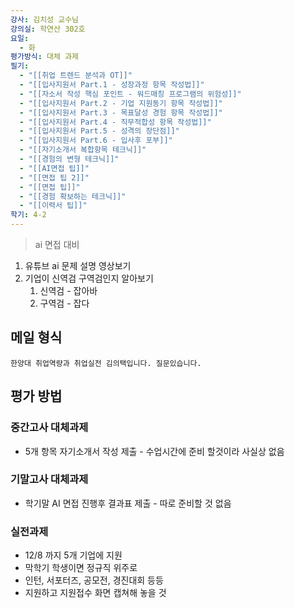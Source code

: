 ```yaml
---
강사: 김치성 교수님
강의실: 학연산 302호
요일:
  - 화
평가방식: 대체 과제
필기:
  - "[[취업 트렌드 분석과 OT]]"
  - "[[입사지원서 Part.1 - 성장과정 항목 작성법]]"
  - "[[자소서 작성 핵심 포인트 - 워드매칭 프로그램의 위험성]]"
  - "[[입사지원서 Part.2 - 기업 지원동기 항목 작성법]]"
  - "[[입사지원서 Part.3 - 목표달성 경험 항목 작성법]]"
  - "[[입사지원서 Part.4 - 직무적합성 항목 작성법]]"
  - "[[입사지원서 Part.5 - 성격의 장단점]]"
  - "[[입사지원서 Part.6 - 입사후 포부]]"
  - "[[자기소개서 복합항목 테크닉]]"
  - "[[경험의 변형 테크닉]]"
  - "[[AI면접 팁]]"
  - "[[면접 팁 2]]"
  - "[[면접 팁]]"
  - "[[경험 확보하는 테크닉]]"
  - "[[이력서 팁]]"
학기: 4-2
---
```

> ai 면접 대비

1. 유튜브 ai 문제 설명 영상보기
2. 기업이 신역검 구역검인지 알아보기
    1. 신역검 - 잡아바
    2. 구역검 - 잡다

  

## 메일 형식

`한양대 취업역량과 취업실전 김의택입니다. 질문있습니다.`

  

## 평가 방법

### 중간고사 대체과제

- 5개 항목 자기소개서 작성 제출 - 수업시간에 준비 할것이라 사실상 없음

### 기말고사 대체과제

- 학기말 AI 면접 진행후 결과표 제출 - 따로 준비할 것 없음

### 실전과제

- 12/8 까지 5개 기업에 지원
- 막학기 학생이면 정규직 위주로
- 인턴, 서포터즈, 공모전, 경진대회 등등
- 지원하고 지원접수 화면 캡쳐해 놓을 것